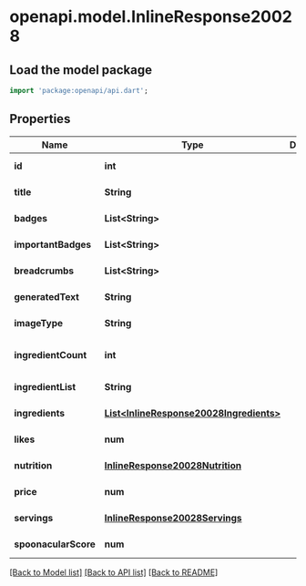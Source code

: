 # openapi.model.InlineResponse20028

## Load the model package
```dart
import 'package:openapi/api.dart';
```

## Properties
Name | Type | Description | Notes
------------ | ------------- | ------------- | -------------
**id** | **int** |  | [default to null]
**title** | **String** |  | [default to null]
**badges** | **List&lt;String&gt;** |  | [default to []]
**importantBadges** | **List&lt;String&gt;** |  | [default to []]
**breadcrumbs** | **List&lt;String&gt;** |  | [default to []]
**generatedText** | **String** |  | [default to null]
**imageType** | **String** |  | [default to null]
**ingredientCount** | **int** |  | [optional] [default to null]
**ingredientList** | **String** |  | [default to null]
**ingredients** | [**List&lt;InlineResponse20028Ingredients&gt;**](InlineResponse20028Ingredients.md) |  | [default to []]
**likes** | **num** |  | [default to null]
**nutrition** | [**InlineResponse20028Nutrition**](InlineResponse20028Nutrition.md) |  | [default to null]
**price** | **num** |  | [default to null]
**servings** | [**InlineResponse20028Servings**](InlineResponse20028Servings.md) |  | [default to null]
**spoonacularScore** | **num** |  | [default to null]

[[Back to Model list]](../README.md#documentation-for-models) [[Back to API list]](../README.md#documentation-for-api-endpoints) [[Back to README]](../README.md)


